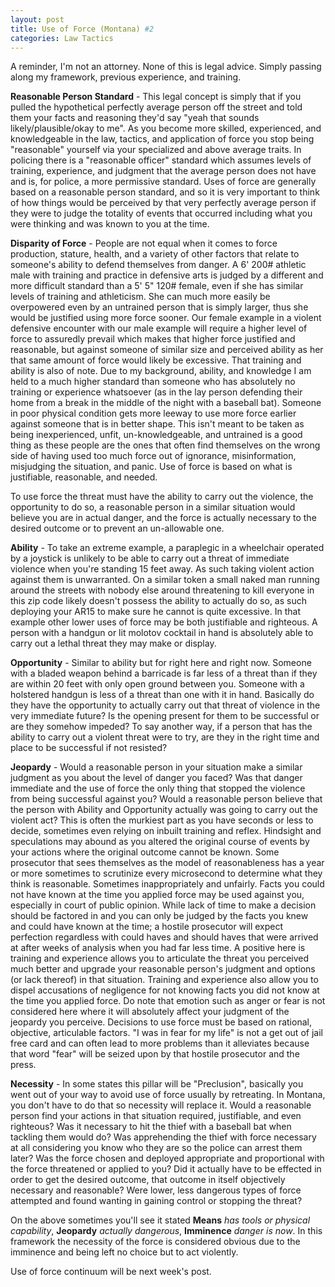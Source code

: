 ```yaml
---
layout: post
title: Use of Force (Montana) #2
categories: Law Tactics
---
```


A reminder, I'm not an attorney. None of this is legal advice. Simply passing along my framework, previous experience, and training.

**Reasonable Person Standard** - This legal concept is simply that if you pulled the hypothetical perfectly average person off the street and told them your facts and reasoning they'd say "yeah that sounds likely/plausible/okay to me". As you become more skilled, experienced, and knowledgeable in the law, tactics, and application of force you stop being "reasonable" yourself via your specialized and above average traits. In policing there is a "reasonable officer" standard which assumes levels of training, experience, and judgment that the average person does not have and is, for police, a more permissive standard. Uses of force are generally based on a reasonable person standard, and so it is very important to think of how things would be perceived by that very perfectly average person if they were to judge the totality of events that occurred including what you were thinking and was known to you at the time.

**Disparity of Force** - People are not equal when it comes to force production, stature, health, and a variety of other factors that relate to someone's ability to defend themselves from danger. A 6' 200# athletic male with training and practice in defensive arts is judged by a different and more difficult standard than a 5' 5" 120# female, even if she has similar levels of training and athleticism. She can much more easily be overpowered even by an untrained person that is simply larger, thus she would be justified using more force sooner. Our female example in a violent defensive encounter with our male example will require a higher level of force to assuredly prevail which makes that higher force justified and reasonable, but against someone of similar size and perceived ability as her that same amount of force would likely be excessive. That training and ability is also of note. Due to my background, ability, and knowledge I am held to a much higher standard than someone who has absolutely no training or experience whatsoever (as in the lay person defending their home from a break in the middle of the night with a baseball bat). Someone in poor physical condition gets more leeway to use more force earlier against someone that is in better shape. This isn't meant to be taken as being inexperienced, unfit, un-knowledgeable, and untrained is a good thing as these people are the ones that often find themselves on the wrong side of having used too much force out of ignorance, misinformation, misjudging the situation, and panic. Use of force is based on what is justifiable, reasonable, and needed.

To use force the threat must have the ability to carry out the violence, the opportunity to do so, a reasonable person in a similar situation would believe you are in actual danger, and the force is actually necessary to the desired outcome or to prevent an un-allowable one.

**Ability** - To take an extreme example, a paraplegic in a wheelchair operated by a joystick is unlikely to be able to carry out a threat of immediate violence when you're standing 15 feet away. As such taking violent action against them is unwarranted. On a similar token a small naked man running around the streets with nobody else around threatening to kill everyone in this zip code likely doesn't possess the ability to actually do so, as such deploying your AR15 to make sure he cannot is quite excessive. In that example other lower uses of force may be both justifiable and righteous. A person with a handgun or lit molotov cocktail in hand is absolutely able to carry out a lethal threat they may make or display.

**Opportunity** - Similar to ability but for right here and right now. Someone with a bladed weapon behind a barricade is far less of a threat than if they are within 20 feet with only open ground between you. Someone with a holstered handgun is less of a threat than one with it in hand. Basically do they have the opportunity to actually carry out that threat of violence in the very immediate future? Is the opening present for them to be successful or are they somehow impeded? To say another way, if a person that has the ability to carry out a violent threat were to try, are they in the right time and place to be successful if not resisted?

**Jeopardy** - Would a reasonable person in your situation make a similar judgment as you about the level of danger you faced? Was that danger immediate and the use of force the only thing that stopped the violence from being successful against you? Would a reasonable person believe that the person with Ability and Opportunity actually was going to carry out the violent act? This is often the murkiest part as you have seconds or less to decide, sometimes even relying on inbuilt training and reflex. Hindsight and speculations may abound as you altered the original course of events by your actions where the original outcome cannot be known. Some prosecutor that sees themselves as the model of reasonableness has a year or more sometimes to scrutinize every microsecond to determine what they think is reasonable. Sometimes inappropriately and unfairly. Facts you could not have known at the time you applied force may be used against you, especially in court of public opinion. While lack of time to make a decision should be factored in and you can only be judged by the facts you knew and could have known at the time; a hostile prosecutor will expect perfection regardless with could haves and should haves that were arrived at after weeks of analysis when you had far less time. A positive here is training and experience allows you to articulate the threat you perceived much better and upgrade your reasonable person's judgment and options (or lack thereof) in that situation. Training and experience also allow you to dispel accusations of negligence for not knowing facts you did not know at the time you applied force. Do note that emotion such as anger or fear is not considered here where it will absolutely affect your judgment of the jeopardy you perceive. Decisions to use force must be based on rational, objective, articulable factors. "I was in fear for my life" is not a get out of jail free card and can often lead to more problems than it alleviates because that word "fear" will be seized upon by that hostile prosecutor and the press.

**Necessity** - In some states this pillar will be "Preclusion", basically you went out of your way to avoid use of force usually by retreating. In Montana, you don't have to do that so necessity will replace it. Would a reasonable person find your actions in that situation required, justifiable, and even righteous? Was it necessary to hit the thief with a baseball bat when tackling them would do? Was apprehending the thief with force necessary at all considering you know who they are so the police can arrest them later? Was the force chosen and deployed appropriate and proportional with the force threatened or applied to you? Did it actually have to be effected in order to get the desired outcome, that outcome in itself objectively necessary and reasonable? Were lower, less dangerous types of force attempted and found wanting in gaining control or stopping the threat?

On the above sometimes you'll see it stated **Means** *has tools or physical capability*, **Jeopardy** *actually dangerous*, **Imminence** *danger is now*. In this framework the necessity of the force is considered obvious due to the imminence and being left no choice but to act violently.

Use of force continuum will be next week's post.